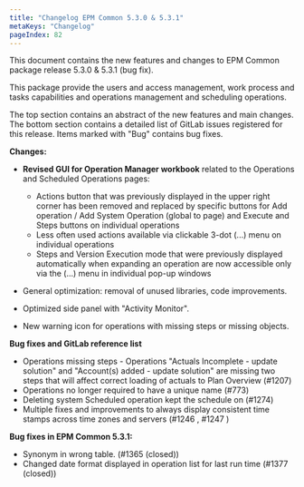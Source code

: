 ```yaml
---
title: "Changelog EPM Common 5.3.0 & 5.3.1"
metaKeys: "Changelog"
pageIndex: 82
---
```


This document contains the new features and changes to EPM Common package release 5.3.0 & 5.3.1 (bug fix).

This package provide the users and access management, work process and tasks capabilities and operations management and scheduling operations.

The top section contains an abstract of the new features and main changes. The bottom section contains a detailed list of GitLab issues registered for this release. Items marked with "Bug" contains bug fixes.

**Changes:**

- **Revised GUI for Operation Manager workbook** related to the Operations and Scheduled Operations pages:

     - Actions button that was previously displayed in the upper right corner has been removed and replaced by specific buttons for Add operation / Add System Operation (global to page) and Execute and Steps buttons on individual operations
     - Less often used actions available via clickable 3-dot (...) menu on individual operations
     - Steps and Version Execution mode that were previously displayed automatically when expanding an operation are now accessible only via the (...) menu in individual pop-up windows

- General optimization: removal of unused libraries, code improvements.
- Optimized side panel with "Activity Monitor".
- New warning icon for operations with missing steps or missing objects.


**Bug fixes and GitLab reference list**

- Operations missing steps - Operations "Actuals Incomplete - update solution" and "Account(s) added - update solution" are missing two steps that will affect correct loading of actuals to Plan Overview (#1207)
- Operations no longer required to have a unique name (#773)
- Deleting system Scheduled operation kept the schedule on (#1274)
- Multiple fixes and improvements to always display consistent time stamps across time zones and servers (#1246 , #1247 )

**Bug fixes in EPM Common 5.3.1:**

- Synonym in wrong table. (#1365 (closed))
- Changed date format displayed in operation list for last run time (#1377 (closed))
